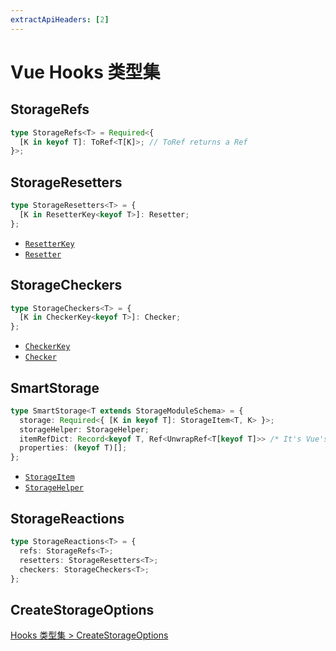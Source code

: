 ```yaml
---
extractApiHeaders: [2]
---
```


# Vue Hooks 类型集

## StorageRefs

<CodeScroll>

```ts
type StorageRefs<T> = Required<{
  [K in keyof T]: ToRef<T[K]>; // ToRef returns a Ref
}>;
```

</CodeScroll>

## StorageResetters

<CodeScroll>

```ts
type StorageResetters<T> = {
  [K in ResetterKey<keyof T>]: Resetter;
};
```

</CodeScroll>

<ReferencedTypes>

- [`ResetterKey`](shared.html#resetterkey)
- [`Resetter`](shared.html#resetter)

</ReferencedTypes>

## StorageCheckers

<CodeScroll>

```ts
type StorageCheckers<T> = {
  [K in CheckerKey<keyof T>]: Checker;
};
```

</CodeScroll>

<ReferencedTypes>

- [`CheckerKey`](shared.md#checkerkey)
- [`Checker`](shared.html#checker)

</ReferencedTypes>

## SmartStorage

<CodeScroll>

```ts
type SmartStorage<T extends StorageModuleSchema> = {
  storage: Required<{ [K in keyof T]: StorageItem<T, K> }>;
  storageHelper: StorageHelper;
  itemRefDict: Record<keyof T, Ref<UnwrapRef<T[keyof T]>> /* It's Vue's ref */>;
  properties: (keyof T)[];
};
```

</CodeScroll>

<ReferencedTypes>

- [`StorageItem`](hooks.html#storageitem)
- [`StorageHelper`](hooks.html#storagehelper)

</ReferencedTypes>

<Divider />

## StorageReactions

<CodeScroll>

```ts
type StorageReactions<T> = {
  refs: StorageRefs<T>;
  resetters: StorageResetters<T>;
  checkers: StorageCheckers<T>;
};
```

</CodeScroll>

<Divider />

## CreateStorageOptions

[Hooks 类型集 > CreateStorageOptions](./hooks.html#createstorageoptions)
